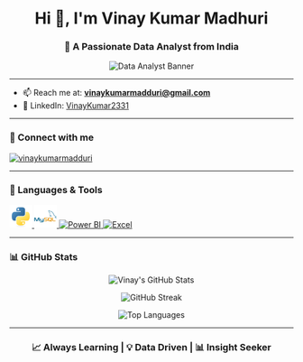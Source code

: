 <h1 align="center">Hi 👋, I'm Vinay Kumar Madhuri</h1>
<h3 align="center">🚀 A Passionate Data Analyst from India</h3>

<p align="center">
  <img src="https://github.com/avinash-218/avinash-218/assets/115407674/c9b9290f-c2c9-4a6a-ae3c-b827083103fd" alt="Data Analyst Banner" width="800"/>
</p>

---

- 📫 Reach me at: **vinaykumarmadduri@gmail.com**
- 💼 LinkedIn: [VinayKumar2331](https://www.linkedin.com/in/vinaykumarmadduri)

---

<h3 align="left">🔗 Connect with me</h3>
<p align="left">
  <a href="https://www.linkedin.com/in/vinaykumarmadduri" target="_blank">
    <img align="center" src="https://raw.githubusercontent.com/rahuldkjain/github-profile-readme-generator/master/src/images/icons/Social/linked-in-alt.svg" alt="vinaykumarmadduri" height="30" width="40" />
  </a>
</p>

---

<h3 align="left">🧰 Languages & Tools</h3>
<p align="left">
  <a href="https://www.python.org/" target="_blank" rel="noreferrer">
    <img src="https://raw.githubusercontent.com/devicons/devicon/master/icons/python/python-original.svg" alt="Python" width="40" height="40"/>
  </a>
  <a href="https://www.mysql.com/" target="_blank" rel="noreferrer">
    <img src="https://raw.githubusercontent.com/devicons/devicon/master/icons/mysql/mysql-original-wordmark.svg" alt="MySQL" width="40" height="40"/>
  </a>
  <a href="https://powerbi.microsoft.com/" target="_blank" rel="noreferrer">
    <img src="https://cdn.worldvectorlogo.com/logos/power-bi.svg" alt="Power BI" width="40" height="40"/>
  </a>
  <a href="https://www.microsoft.com/en-in/microsoft-365/excel" target="_blank" rel="noreferrer">
    <img src="https://cdn.worldvectorlogo.com/logos/microsoft-excel-2013.svg" alt="Excel" width="40" height="40"/>
  </a>
</p>

---

<h3 align="left">📊 GitHub Stats</h3>
<p align="center">
  <img src="https://github-readme-stats.vercel.app/api?username=vinaykumar2331&show_icons=true&theme=radical" alt="Vinay's GitHub Stats" />
</p>

<p align="center">
  <img src="https://github-readme-streak-stats.herokuapp.com?user=vinaykumar2331&theme=radical&date_format=M%20j%5B%2C%20Y%5D" alt="GitHub Streak" />
</p>

<p align="center">
  <img src="https://github-readme-stats.vercel.app/api/top-langs/?username=vinaykumarmadduri&layout=compact&theme=radical" alt="Top Languages" />
</p>

---

<h3 align="center">📈 Always Learning | 💡 Data Driven | 📊 Insight Seeker</h3>
